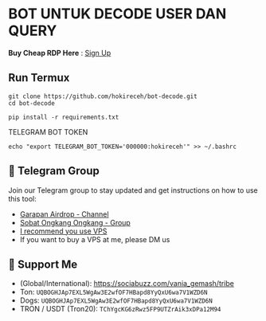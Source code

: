# BOT UNTUK DECODE USER DAN QUERY

**Buy Cheap RDP Here** : [Sign Up](https://console.idcloudhost.com/referral/1n60rk)

## Run Termux
```
git clone https://github.com/hokireceh/bot-decode.git
cd bot-decode
```
```
pip install -r requirements.txt
```
TELEGRAM BOT TOKEN 
```
echo "export TELEGRAM_BOT_TOKEN='000000:hokireceh'" >> ~/.bashrc
```


## 📢 Telegram Group

Join our Telegram group to stay updated and get instructions on how to use this tool:

- [Garapan Airdrop - Channel](https://t.me/garapanairdrop_indonesia)
- [Sobat Ongkang Ongkang - Group](https://t.me/ongkang_ongkang)
- [I recommend you use VPS](https://console.idcloudhost.com/referral/1n60rk)
- If you want to buy a VPS at me, please DM us
  

## 💱 Support Me

- (Global/International): https://sociabuzz.com/vania_gemash/tribe
- Ton: ```UQBOGHJAp7EXL5WgAw3E2wfOF7HBapd8YyQxU6wa7V1WZD6N```
- Dogs: ```UQBOGHJAp7EXL5WgAw3E2wfOF7HBapd8YyQxU6wa7V1WZD6N```
- TRON / USDT (Tron20): ```TChYgcKG6zRwz5FP9UTZrAik3xDPa12M94```





